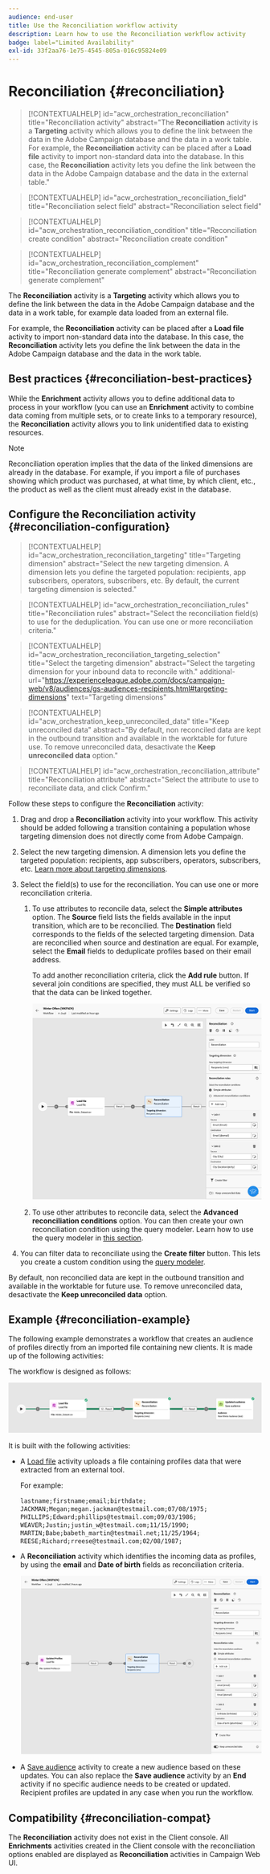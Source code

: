 ```yaml
---
audience: end-user
title: Use the Reconciliation workflow activity
description: Learn how to use the Reconciliation workflow activity
badge: label="Limited Availability"
exl-id: 33f2aa76-1e75-4545-805a-016c95824e09
---
```

# Reconciliation {#reconciliation}

>[!CONTEXTUALHELP]
>id="acw_orchestration_reconciliation"
>title="Reconciliation activity"
>abstract="The **Reconciliation** activity is a **Targeting** activity which allows you to define the link between the data in the Adobe Campaign database and the data in a work table. For example, the **Reconciliation** activity can be placed after a **Load file** activity to import non-standard data into the database. In this case, the **Reconciliation** activity lets you define the link between the data in the Adobe Campaign database and the data in the external table." 

>[!CONTEXTUALHELP]
>id="acw_orchestration_reconciliation_field"
>title="Reconciliation select field"
>abstract="Reconciliation select field" 

>[!CONTEXTUALHELP]
>id="acw_orchestration_reconciliation_condition"
>title="Reconciliation create condition"
>abstract="Reconciliation create condition" 

>[!CONTEXTUALHELP]
>id="acw_orchestration_reconciliation_complement"
>title="Reconciliation generate complement"
>abstract="Reconciliation generate complement" 

The **Reconciliation** activity is a **Targeting** activity which allows you to define the link between the data in the Adobe Campaign database and the data in a work table, for example data loaded from an external file.

For example, the **Reconciliation** activity can be placed after a **Load file** activity to import non-standard data into the database. In this case, the **Reconciliation** activity lets you define the link between the data in the Adobe Campaign database and the data in the work table.

## Best practices {#reconciliation-best-practices}

While the **Enrichment** activity allows you to define additional data to process in your workflow (you can use an **Enrichment** activity to combine data coming from multiple sets, or to create links to a temporary resource), the **Reconciliation** activity allows you to link unidentified data to existing resources. 

>[!NOTE]
>Reconciliation operation implies that the data of the linked dimensions are already in the database.  For example, if you import a file of purchases showing which product was purchased, at what time, by which client, etc., the product as well as the client must already exist in the database.

## Configure the Reconciliation activity {#reconciliation-configuration}

>[!CONTEXTUALHELP]
>id="acw_orchestration_reconciliation_targeting"
>title="Targeting dimension"
>abstract="Select the new targeting dimension. A dimension lets you define the targeted population: recipients, app subscribers, operators, subscribers, etc. By default, the current targeting dimension is selected." 

>[!CONTEXTUALHELP]
>id="acw_orchestration_reconciliation_rules"
>title="Reconciliation rules"
>abstract="Select the reconciliation field(s) to use for the deduplication. You can use one or more reconciliation criteria." 

>[!CONTEXTUALHELP]
>id="acw_orchestration_reconciliation_targeting_selection"
>title="Select the targeting dimension"
>abstract="Select the targeting dimension for your inbound data to reconcile with." 
>additional-url="https://experienceleague.adobe.com/docs/campaign-web/v8/audiences/gs-audiences-recipients.html#targeting-dimensions" text="Targeting dimensions"

>[!CONTEXTUALHELP]
>id="acw_orchestration_keep_unreconciled_data"
>title="Keep unreconciled data"
>abstract="By default, non reconciled data are kept in the outbound transition and available in the worktable for future use. To remove unreconciled data, desactivate the **Keep unreconciled data** option." 

>[!CONTEXTUALHELP]
>id="acw_orchestration_reconciliation_attribute"
>title="Reconciliation attribute"
>abstract="Select the attribute to use to reconciliate data, and click Confirm." 

Follow these steps to configure the **Reconciliation** activity:

1. Drag and drop a **Reconciliation** activity into your workflow. This activity should be added following a transition containing a population whose targeting dimension does not directly come from Adobe Campaign. 

1. Select the new targeting dimension. A dimension lets you define the targeted population: recipients, app subscribers, operators, subscribers, etc. [Learn more about targeting dimensions](../../audience/about-recipients.md#targeting-dimensions).

1. Select the field(s) to use for the reconciliation. You can use one or more reconciliation criteria.

    1. To use attributes to reconcile data, select the **Simple attributes** option. The **Source** field lists the fields available in the input transition, which are to be reconcilied. The **Destination** field corresponds to the fields of the selected targeting dimension. Data are reconcilied when source and destination are equal. For example, select the **Email** fields to deduplicate profiles based on their email address. 
        
        To add another reconciliation criteria, click the **Add rule** button. If several join conditions are specified, they must ALL be verified so that the data can be linked together.    

        ![](../assets/workflow-reconciliation-criteria.png)

    1. To use other attributes to reconcile data, select the **Advanced reconciliation conditions** option. You can then create your own reconciliation condition using the query modeler. Learn how to use the query modeler in [this section](../../query/query-modeler-overview.md).

1. You can filter data to reconciliate using the **Create filter** button. This lets you create a custom condition using the [query modeler](../../query/query-modeler-overview.md).

By default, non reconcilied data are kept in the outbound transition and available in the worktable for future use. To remove unreconciled data, desactivate the **Keep unreconciled data** option.

## Example {#reconciliation-example}

The following example demonstrates a workflow that creates an audience of profiles directly from an imported file containing new clients. It is made up of the following activities:

The workflow is designed as follows:

![](../assets/workflow-reconciliation-sample-1.0.png)


It is built with the following activities:

* A [Load file](load-file.md) activity uploads a file containing profiles data that were extracted from an external tool.

    For example:

    ```
    lastname;firstname;email;birthdate;
    JACKMAN;Megan;megan.jackman@testmail.com;07/08/1975;
    PHILLIPS;Edward;phillips@testmail.com;09/03/1986;
    WEAVER;Justin;justin_w@testmail.com;11/15/1990;
    MARTIN;Babe;babeth_martin@testmail.net;11/25/1964;
    REESE;Richard;rreese@testmail.com;02/08/1987;
    ```

* A **Reconciliation** activity which identifies the incoming data as profiles, by using the **email** and **Date of birth** fields as reconciliation criteria.

    ![](../assets/workflow-reconciliation-sample-1.1.png)

* A [Save audience](save-audience.md) activity to create a new audience based on these updates. You can also replace the **Save audience** activity by an **End** activity if no specific audience needs to be created or updated. Recipient profiles are updated in any case when you run the workflow.


## Compatibility {#reconciliation-compat}

The **Reconciliation** activity does not exist in the Client console. All **Enrichments** activities created in the Client console with the reconciliation options enabled are displayed as **Reconciliation** activities in Campaign Web UI.
